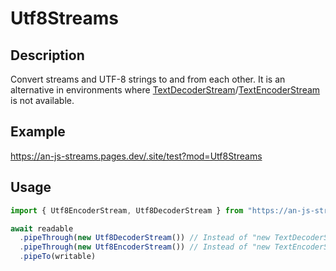 # Utf8Streams

## Description
Convert streams and UTF-8 strings to and from each other.
It is an alternative in environments where [TextDecoderStream](https://developer.mozilla.org/en-US/docs/Web/API/TextDecoderStream)/[TextEncoderStream](https://developer.mozilla.org/en-US/docs/Web/API/TextEncoderStream) is not available.

## Example
https://an-js-streams.pages.dev/.site/test?mod=Utf8Streams

## Usage
```ts
import { Utf8EncoderStream, Utf8DecoderStream } from "https://an-js-streams.pages.dev/mod.js" // or .ts

await readable
  .pipeThrough(new Utf8DecoderStream()) // Instead of "new TextDecoderStream("utf-8")"
  .pipeThrough(new Utf8EncoderStream()) // Instead of "new TextEncoderStream("utf-8")"
  .pipeTo(writable)
```